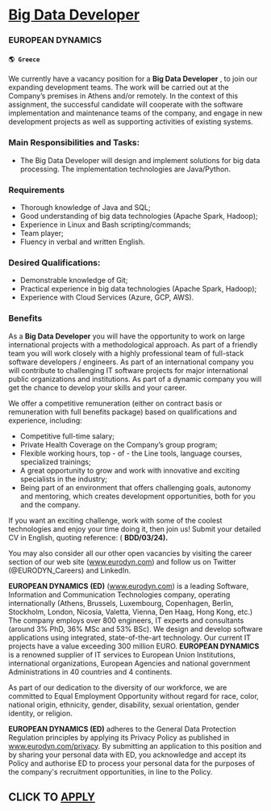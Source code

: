 # [Big Data Developer](https://www.remotewlb.com/apply/big-data-developer-69616)  
### EUROPEAN DYNAMICS  
#### `🌎 Greece`  

We currently have a vacancy position for a **Big Data Developer** , to join our expanding development teams. The work will be carried out at the Company’s premises in Athens and/or remotely. In the context of this assignment, the successful candidate will cooperate with the software implementation and maintenance teams of the company, and engage in new development projects as well as supporting activities of existing systems.

### Main Responsibilities and Tasks:  

  * The Big Data Developer will design and implement solutions for big data processing. The implementation technologies are Java/Python.

### Requirements

  * Thorough knowledge of Java and SQL;
  * Good understanding of big data technologies (Apache Spark, Hadoop);
  * Experience in Linux and Bash scripting/commands;
  * Team player;
  * Fluency in verbal and written English. 

### Desired Qualifications:

  * Demonstrable knowledge of Git;
  * Practical experience in big data technologies (Apache Spark, Hadoop);
  * Experience with Cloud Services (Azure, GCP, AWS).

### Benefits

As a **Big Data Developer** you will have the opportunity to work on large international projects with a methodological approach. As part of a friendly team you will work closely with a highly professional team of full-stack software developers / engineers. As part of an international company you will contribute to challenging IT software projects for major international public organizations and institutions. As part of a dynamic company you will get the chance to develop your skills and your career.

We offer a competitive remuneration (either on contract basis or remuneration with full benefits package) based on qualifications and experience, including:

  * Competitive full-time salary;
  * Private Health Coverage on the Company’s group program;
  * Flexible working hours, top - of - the Line tools, language courses, specialized trainings;
  * A great opportunity to grow and work with innovative and exciting specialists in the industry;
  * Being part of an environment that offers challenging goals, autonomy and mentoring, which creates development opportunities, both for you and the company.

If you want an exciting challenge, work with some of the coolest technologies and enjoy your time doing it, then join us! Submit your detailed CV in English, quoting reference: ( **BDD/03/24).**

You may also consider all our other open vacancies by visiting the career section of our web site (www.eurodyn.com) and follow us on Twitter (@EURODYN_Careers) and LinkedIn.

 **EUROPEAN DYNAMICS** **(ED)** (www.eurodyn.com) is a leading Software, Information and Communication Technologies company, operating internationally (Athens, Brussels, Luxembourg, Copenhagen, Berlin, Stockholm, London, Nicosia, Valetta, Vienna, Den Haag, Hong Kong, etc.) The company employs over 800 engineers, IT experts and consultants (around 3% PhD, 36% MSc and 53% BSc). We design and develop software applications using integrated, state-of-the-art technology. Our current IT projects have a value exceeding 300 million EURO. **EUROPEAN DYNAMICS** is a renowned supplier of IT services to European Union Institutions, international organizations, European Agencies and national government Administrations in 40 countries and 4 continents.

As part of our dedication to the diversity of our workforce, we are committed to Equal Employment Opportunity without regard for race, color, national origin, ethnicity, gender, disability, sexual orientation, gender identity, or religion.

 **EUROPEAN DYNAMICS (ED)** adheres to the General Data Protection Regulation principles by applying its Privacy Policy as published in www.eurodyn.com/privacy. By submitting an application to this position and by sharing your personal data with ED, you acknowledge and accept its Policy and authorise ED to process your personal data for the purposes of the company's recruitment opportunities, in line to the Policy.

  
## CLICK TO [APPLY](https://www.remotewlb.com/apply/big-data-developer-69616)

